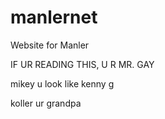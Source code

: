 # manlernet
Website for Manler

IF UR READING THIS, U R MR. GAY

mikey u look like kenny g

koller ur grandpa
